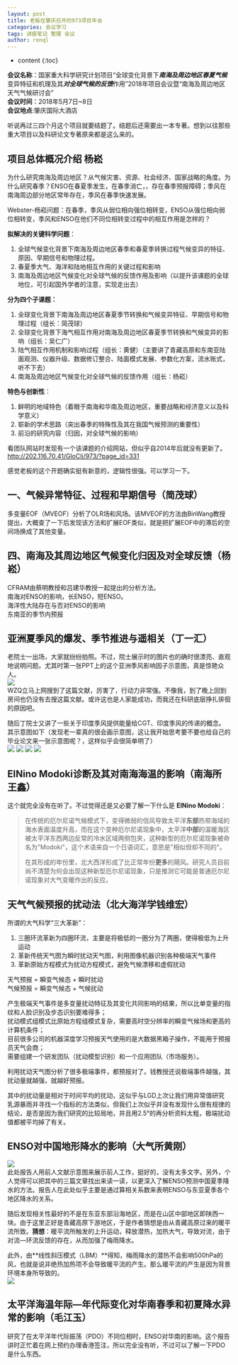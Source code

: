 ```yaml
---
layout: post
title: 老板在肇庆召开的973项目年会
categories: 会议学习
tags: 讲座笔记 整理 会议
author: renql
---
```


* content
{:toc}

**会议名称**：国家重大科学研究计划项目“全球变化背景下***南海及周边地区春夏气候*** 变异特征和机理及其***对全球气候的反馈***作用”2018年项目会议暨“南海及周边地区天气气候研讨会”    
**会议时间**：2018年5月7日~8日    
**会议地点**:肇庆国际大酒店   

听说再过三四个月这个项目就要结题了。结题后还需要出一本专著。想到以往那些重大项目以及科研论文专著原来都是这么来的。

## 项目总体概况介绍 杨崧 ##
为什么研究南海及周边地区？从气候灾害、资源、社会经济、国家战略的角度。为什么研究春季？ENSO在春夏季发生，在春季消亡，，存在春季预报障碍；季风在南海周边部分地区常年存在，季风在春季快速发展。

Webster-杨崧问题：在春季，季风从弱位相向强位相转变，ENSO从强位相向弱位相转变，季风和ENSO在他们不同位相转变过程中的相互作用是怎样的？

**拟解决的关键科学问题**：   
1. 全球气候变化背景下南海及周边地区春季和春夏季转换过程气候变异的特征、原因、早期信号和物理过程。    
2. 春夏季大气、海洋和陆地相互作用的关键过程和影响   
3. 南海及周边地区气候变化对全球气候的反馈作用及影响（以提升该课题的全球地位，可引起国外学者的注意，实现走出去）   

**分为四个子课题：**   
1. 全球变化背景下南海及周边地区春夏季节转换和气候变异特征、早期信号和物理过程（组长：简茂球）   
2. 全球变化背景下海气相互作用对南海及周边地区春夏季节转换和气候变异的影响（组长：吴仁广）  
3. 陆气相互作用机制和影响过程（组长：黄健）（主要讲了青藏高原和东南亚陆面观测、仪器升级、数据修订整合、陆面模式发展、参数化方案，流水账式，听不下去）    
4. 南海及周边地区气候变化对全球气候的反馈作用（组长：杨崧）

**特色与创新性**：
1. 鲜明的地域特色（着眼于南海和华南及周边地区，重要战略和经济意义以及科学意义）    
2. 崭新的学术思路（突出春季的特殊性及其在我国气候预测的重要性）   
3. 前沿的研究内容（归因，对全球气候的影响）   

看团队网站时发现有一个该课题的介绍网站，但似乎自2014年后就没有更新了。
<a href="http://202.116.70.41/GloCli/973/?page_id=331" target="_blank">http://202.116.70.41/GloCli/973/?page_id=331</a>

感觉老板的这个开题确实挺有新意的，逻辑性很强。可以学习一下。

## 一、气候异常特征、过程和早期信号（简茂球） ##
多变量EOF（MVEOF）分析了OLR场和风场。该MVEOF的方法由BinWang教授提出，大概查了一下后发现该方法和扩展EOF类似，就是把扩展EOF中的滞后的空间场换成了其他变量。

## 四、南海及其周边地区气候变化归因及对全球反馈（杨崧） ##
CFRAM由蔡明教授和吕建华教授一起提出的分析方法。  
南海对ENSO的影响，长ENSO，短ENSO。  
海洋性大陆存在与否对ENSO的影响   
东南亚的季节内预报

## 亚洲夏季风的爆发、季节推进与遥相关（丁一汇） ##
老院士一出场，大家就纷纷拍照。不过，院士展示时的图片也的确时很漂亮、直观地说明问题。尤其时第一张PPT上的这个亚洲季风影响因子示意图，真是惊艳众人。    
![](http://wx4.sinaimg.cn/mw690/006fa9Xlgy1fr34g3d7bfj30mm0hgdk1.jpg)    
WZQ立马上网搜到了这篇文献，厉害了，行动力非常强。不像我，到了晚上回到房间也仍没有去搜这篇文献。或许这也是人家能成功，而我还在科研底层挣扎徘徊的原因吧。  

随后丁院士又讲了一些关于印度季风提供能量给CGT、印度季风的传递的概念。其示意图如下（发现老一辈真的很会画示意图，这让我开始思考要不要也给自己的毕业论文来一张示意图呢？，这样似乎会很简单明了）    
![](http://wx3.sinaimg.cn/mw690/006fa9Xlgy1fr34g3rzysj30j20fx76x.jpg)
![](http://wx4.sinaimg.cn/mw690/006fa9Xlgy1fr34g30dhyj30ma0ibn04.jpg)
![](http://wx3.sinaimg.cn/mw690/006fa9Xlgy1fr34g2o0iaj30ls0grwhw.jpg)
![](http://wx2.sinaimg.cn/mw690/006fa9Xlgy1fr34g2am1cj30o70jowig.jpg)

## EINino Modoki诊断及其对南海海温的影响（南海所王鑫） ##
这个就完全没有在听了。不过觉得还是又必要了解一下什么是 **EINino Modoki**：  
  
> 在传统的厄尔尼诺气候模式下，变得微弱的信风导致太平洋**东部**热带海域的海水表面温度升高，而在这个变种厄尔尼诺现象中，太平洋**中部**的温暖海区被太平洋东西两边反常的冷水区域两侧包夹，这种新型的厄尔尼诺现象被命名为"Modoki"，这个术语来自一个日语词汇，意思是"相似但却不同的"。
> 
> 在其形成的年份里，北大西洋形成了比正常年份**更多**的飓风。研究人员目前尚不清楚为何会出现这种新型厄尔尼诺现象，只是推测它可能是普通厄尔尼诺现象对大气变暖作出的反应。

## 天气气候预报的扰动法（北大海洋学钱维宏） ##
所谓的大气科学“三大革新”：    
1. 三圈环流革新为四圈环流，主要是将极低的一圈分为了两圈，使得极低为上升运动   
2. 革新传统天气图为瞬时扰动天气图，利用图像机器识别各种极端天气事件      
3. 革新原始方程模式为扰动方程模式，避免气候漂移和虚假扰动  

天气预报 = 瞬变气候态 + 瞬时扰动   
气候预报 = 瞬变气候态 + 气候扰动

产生极端天气事件是多变量扰动特征及其变化共同影响的结果，所以比单变量的指纹和人脸识别及步态识别要难得多；    
扰动模式组模式比原始方程组模式复杂，需要高时空分辨率的瞬变气候场和更高的计算机条件；    
目前很多公司的机器深度学习预报天气使用的是大数据黑箱子操作，不能用于预报员天气会商；    
需要组建一个研发团队（扰动模型识别）和一个应用团队（市场服务）。   

利用扰动天气图分析了很多极端事件，都预报对了。钱教授还说极端事件越强，其扰动量就越强，就越好预报。

其中的扰动量是相对于时间平均的扰动，这似乎与LGD上次让我们用异常值研究乳源暴雨并寻找一个指标的方法类似，但我们上次似乎并没有发现什么很有规律的结论，是否是因为我们研究的比较局地，并且用2.5°的再分析资料太粗，极端扰动值都被平均掉了有关。

## ENSO对中国地形降水的影响（大气所黄刚） ##
![](http://wx2.sinaimg.cn/mw690/006fa9Xlgy1fr34g1tkdpj30ow0j9gq1.jpg)     
此处报告人用前人文献示意图来展示前人工作，挺好的，没有太多文字。另外，个人觉得可以把其中的三篇文章找出来读一读，以更深入了解ENSO预测中国夏季降水的方法。报告人在此处似乎主要是通过算相关系数来表明ENSO与东亚夏季各个地区降水的关系。   

随后发现相关性最好的不是在东亚东部沿海地区，而是在山区中部地区即陕西一块。由于这里正好是青藏高原下游地区，于是作者猜想是由从青藏高原过来的暖平流所致。**猜想**：暖平流所触发的上升运动，释放潜热，加热大气，导致对流，由于对流—环流反馈的存在，从而加强了梅雨降水。   

此外，由**线性斜压模式（LBM）**得知，梅雨降水的潜热不会影响500hPa的风，也就是说非绝热加热项不会导致暖平流的产生。那么暖平流的产生是因为背景环境本身所导致的。    
![](http://wx4.sinaimg.cn/mw690/006fa9Xlgy1fr34g0rsvrj30l70hvgoi.jpg)

## 太平洋海温年际—年代际变化对华南春季和初夏降水异常的影响（毛江玉） ##
研究了在太平洋年代际振荡（PDO）不同位相时，ENSO对华南的影响。这个报告讲时正忙着在网上预约办理香港签注，所以完全没有听，不过可以了解一下PDO是什么东西。

